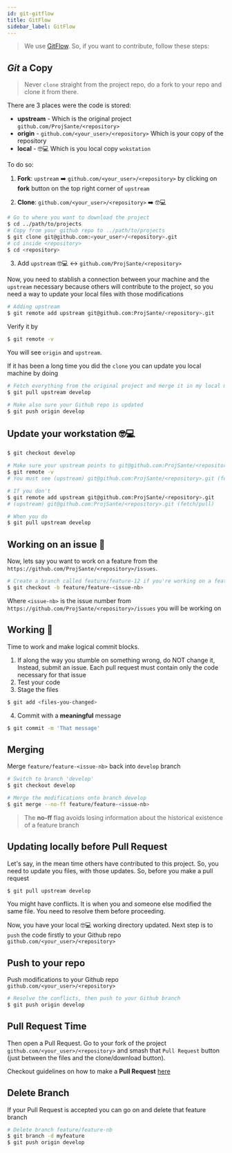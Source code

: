 ```yaml
---
id: git-gitflow
title: GitFlow
sidebar_label: GitFlow
---
```


> We use [GitFlow](https://nvie.com/posts/a-successful-git-branching-model/). So, if you want to contribute, follow these steps:

## _Git_ a Copy
> Never `clone` straight from the project repo, do a fork to your repo and clone it from there.

There are 3 places were the code is stored:

- **upstream** - Which is the original project `github.com/ProjSante/<repository>`
- **origin** - `github.com/<your_user>/<repository>` Which is your copy of the repository
- **local** - 🤓💻 Which is you local copy `wokstation`

To do so:

1. **Fork**: `upstream` ➡️ `github.com/<your_user>/<repository>`
 by clicking on **fork** button on the top right corner of `upstream`

2. **Clone**: `github.com/<your_user>/<repository>` ️️➡️️️️ 🤓💻

```sh
# Go to where you want to download the project
$ cd ../path/to/projects
# Copy from your github repo to ../path/to/projects
$ git clone git@github.com:<your_user>/<repository>.git
# cd inside <repository>
$ cd <repository>
```

3. Add `upstream` 🤓💻 ↔️ `github.com/ProjSante/<repository>`
 
Now, you need to stablish a connection between your machine and the `upstream` necessary because others will contribute to the project, so you need a way to update your local files with those modifications

```sh
# Adding upstream
$ git remote add upstream git@github.com:ProjSante/<repository>.git
```

Verify it by
```sh
$ git remote -v
```
You will see `origin` and `upstream`.

If it has been a long time you did the `clone` you can update you local machine by doing 
```sh
# Fetch everything from the original project and merge it in my local machine
$ git pull upstream develop

# Make also sure your Github repo is updated
$ git push origin develop
```

## Update your workstation 🤓💻
```sh
$ git checkout develop

# Make sure your upstream points to git@github.com:ProjSante/<repository>.git
$ git remote -v
# You must see (upstream) git@github.com:ProjSante/<repository>.git (fetch/push)

# If you don't
$ git remote add upstream git@github.com:ProjSante/<repository>.git
# (upstream) git@github.com:ProjSante/<repository>.git (fetch/pull)

# When you do
$ git pull upstream develop
```
## Working on an issue 🐛
Now, lets say you want to work on a feature from the `https://github.com/ProjSante/<repository>/issues`.
```sh
# Create a branch called feature/feature-12 if you're working on a feature of issue #12
$ git checkout -b feature/feature-<issue-nb>
```
Where `<issue-nb>` is the issue number from `https://github.com/ProjSante/<repository>/issues` you will be working on 

## Working 🎩
 Time to work and make logical commit blocks.

1. If along the way you stumble on something wrong, do NOT change it, Instead, submit an issue. Each pull request must contain only the code necessary for that issue
2. Test your code
3. Stage the files
```sh
$ git add <files-you-changed>
```
4. Commit with a **meaningful** message
```sh
$ git commit -m 'That message'
```

## Merging
Merge `feature/feature-<issue-nb>` back into `develop` branch
```sh
# Switch to branch 'develop'
$ git checkout develop

# Merge the modifications onto branch develop
$ git merge --no-ff feature/feature-<issue-nb>

```
> The **no-ff** flag avoids losing information about the historical existence of a feature branch


## Updating locally before Pull Request
Let's say, in the mean time others have contributed to this project. So, you need to update you files, with those updates. So, before you make a pull request
```sh
$ git pull upstream develop
```
You might have conflicts. It is when you and someone else modified the same file. You need to resolve them before proceeding.

Now, you have your local :nerd_face::computer: working directory updated.
Next step is to `push` the code firstly to your Github repo `github.com/<your_user>/<repository>`

## Push to your repo
Push modifications to your Github repo `github.com/<your_user>/<repository>`
```sh
# Resolve the conflicts, then push to your Github branch
$ git push origin develop
```
## Pull Request Time
Then open a Pull Request. Go to your fork of the project `github.com/<your_user>/<repository>` and smash that `Pull Request` button (just between the files and the clone/download button).

Checkout guidelines on how to make a **Pull Request** [here](git-pull-request)

## Delete Branch
If your Pull Request is accepted you can go on and delete that feature branch
```sh
# Delete branch feature/feature-nb
$ git branch -d myfeature
$ git push origin develop
```